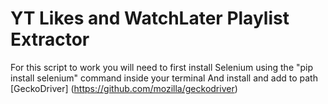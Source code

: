 # YT Likes and WatchLater Playlist Extractor
For this script to work you will need to first install Selenium using the "pip install selenium" command inside your terminal
And install and add to path 
[GeckoDriver]
(https://github.com/mozilla/geckodriver)
